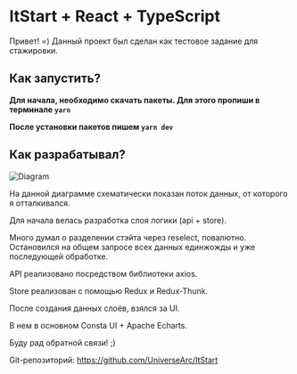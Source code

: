 # ItStart + React + TypeScript 

Привет! =)
Данный проект был сделан как тестовое задание для стажировки.

## Как запустить?
**Для начала, необходимо скачать пакеты. Для этого пропиши в терминале `yarn`**

**После установки пакетов пишем `yarn dev`**

## Как разрабатывал?

![Diagram](https://github.com/UniverseArc/ItStart/assets/93486544/aec04826-a7d0-4139-b579-15df4062277c)

На данной диаграмме схематически показан поток данных, от которого я отталкивался.

Для начала велась разработка слоя логики (api + store). 

Много думал о разделении стэйта через reselect, повалютно. Остановился на общем запросе всех данных единжожды и уже последующей обработке.

API реализовано посредством библиотеки axios. 

Store реализован с помощью Redux и Redux-Thunk. 


После создания данных слоёв, взялся за UI.

В нем в основном Consta UI + Apache Echarts.

Буду рад обратной связи! ;)

Git-репозиторий: https://github.com/UniverseArc/ItStart

